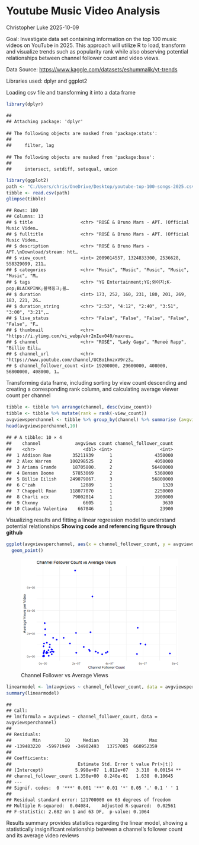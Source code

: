 Youtube Music Video Analysis
================
Christopher Luke
2025-10-09

Goal: Investigate data set containing information on the top 100 music
videos on YouTube in 2025. This approach will utilize R to load,
transform and visualize trends such as popularity rank while also
observing potential relationships between channel follower count and
video views.

Data Source: https://www.kaggle.com/datasets/eshummalik/yt-trends

Libraries used: dplyr and ggplot2

Loading csv file and transforming it into a data frame

``` r
library(dplyr)
```

    ## 
    ## Attaching package: 'dplyr'

    ## The following objects are masked from 'package:stats':
    ## 
    ##     filter, lag

    ## The following objects are masked from 'package:base':
    ## 
    ##     intersect, setdiff, setequal, union

``` r
library(ggplot2)
path <- "C:/Users/chris/OneDrive/Desktop/youtube-top-100-songs-2025.csv"
tibble <- read.csv(path)
glimpse(tibble)
```

    ## Rows: 100
    ## Columns: 13
    ## $ title                  <chr> "ROSÉ & Bruno Mars - APT. (Official Music Video…
    ## $ fulltitle              <chr> "ROSÉ & Bruno Mars - APT. (Official Music Video…
    ## $ description            <chr> "ROSÉ & Bruno Mars - APT.\nDownload/stream: htt…
    ## $ view_count             <int> 2009014557, 1324833300, 2536628, 558329099, 211…
    ## $ categories             <chr> "Music", "Music", "Music", "Music", "Music", "M…
    ## $ tags                   <chr> "YG Entertainment;YG;와이지;K-pop;BLACKPINK;블랙핑크;블…
    ## $ duration               <int> 173, 252, 160, 231, 180, 201, 269, 183, 221, 26…
    ## $ duration_string        <chr> "2:53", "4:12", "2:40", "3:51", "3:00", "3:21",…
    ## $ live_status            <chr> "False", "False", "False", "False", "False", "F…
    ## $ thumbnail              <chr> "https://i.ytimg.com/vi_webp/ekr2nIex040/maxres…
    ## $ channel                <chr> "ROSÉ", "Lady Gaga", "Reneé Rapp", "Billie Eili…
    ## $ channel_url            <chr> "https://www.youtube.com/channel/UCBo1hnzxV9rz3…
    ## $ channel_follower_count <int> 19200000, 29600000, 408000, 56800000, 408000, 1…

Transforming data frame, including sorting by view count descending and
creating a corresponding rank column, and calculating average viewer
count per channel

``` r
tibble <- tibble %>% arrange(channel, desc(view_count))
tibble <- tibble %>% mutate(rank = rank(-view_count))
avgviewsperchannel <- tibble %>% group_by(channel) %>% summarise (avgviews = mean(view_count), count = n(), channel_follower_count = first(channel_follower_count))
head(avgviewsperchannel,10)
```

    ## # A tibble: 10 × 4
    ##    channel             avgviews count channel_follower_count
    ##    <chr>                  <dbl> <int>                  <int>
    ##  1 Addison Rae        35211939      1                4350000
    ##  2 Alex Warren       100298525      2                4050000
    ##  3 Ariana Grande      18705800.     2               56400000
    ##  4 Benson Boone       57853069      2                5360000
    ##  5 Billie Eilish     249079867.     3               56800000
    ##  6 C'zah                 12089      1                   1320
    ##  7 Chappell Roan     118077070      1                2250000
    ##  8 Charli xcx         79002814      1                3900000
    ##  9 Chxnny                 6605      1                   3630
    ## 10 Claudia Valentina    667846      1                  23900

Visualizing results and fitting a linear regression model to understand
potential relationships **Showing code and referencing figure through
github**

``` r
ggplot(avgviewsperchannel, aes(x = channel_follower_count, y = avgviews)) +
  geom_point()
```

<figure>
<img src="follower_count_vs_views.png"
alt="Channel Follower vs Average Views" />
<figcaption aria-hidden="true">Channel Follower vs Average
Views</figcaption>
</figure>

``` r
linearmodel <- lm(avgviews ~ channel_follower_count, data = avgviewsperchannel)
summary(linearmodel)
```

    ## 
    ## Call:
    ## lm(formula = avgviews ~ channel_follower_count, data = avgviewsperchannel)
    ## 
    ## Residuals:
    ##        Min         1Q     Median         3Q        Max 
    ## -139483220  -59971949  -34902493   13757085  660952359 
    ## 
    ## Coefficients:
    ##                         Estimate Std. Error t value Pr(>|t|)   
    ## (Intercept)            5.998e+07  1.812e+07   3.310  0.00154 **
    ## channel_follower_count 1.350e+00  8.240e-01   1.638  0.10645   
    ## ---
    ## Signif. codes:  0 '***' 0.001 '**' 0.01 '*' 0.05 '.' 0.1 ' ' 1
    ## 
    ## Residual standard error: 121700000 on 63 degrees of freedom
    ## Multiple R-squared:  0.04084,    Adjusted R-squared:  0.02561 
    ## F-statistic: 2.682 on 1 and 63 DF,  p-value: 0.1064

Results summary provides statistics regarding the linear model, showing
a statistically insignificant relationship between a channel’s follower
count and its average video reviews

